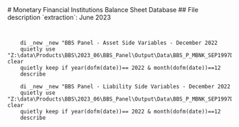<meta charset="utf-8"/>
# Monetary Financial Institutions Balance Sheet Database
## File description
`extraction`: June 2023


```s/


    di _new _new "BBS Panel - Asset Side Variables - December 2022
    quietly use "Z:\data\Products\BBS\2023_06\BBS_Panel\Output\Data\BBS_P_MBNK_SEP1997DEC2022_JUN23_ASSET_V01.dta", clear
    quietly keep if year(dofm(date))== 2022 & month(dofm(date))==12
    describe

    di _new _new "BBS Panel - Liability Side Variables - December 2022
    quietly use "Z:\data\Products\BBS\2023_06\BBS_Panel\Output\Data\BBS_P_MBNK_SEP1997DEC2022_JUN23_LIAB_V01.dta", clear
    quietly keep if year(dofm(date))== 2022 & month(dofm(date))==12
    describe


```
